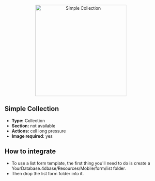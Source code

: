 <p align="center"><img src="https://github.com/4d-for-ios/4d-for-ios-form-list-SimpleCollection/blob/master/template.gif" alt="Simple Collection" height="auto" width="300"></p>

## Simple Collection

* **Type:** Collection
* **Section:** not available
* **Actions:** cell long pressure
* **Image required:** yes

## How to integrate

* To use a list form template, the first thing you'll need to do is create a YourDatabase.4dbase/Resources/Mobile/form/list folder.
* Then drop the list form folder into it.
